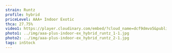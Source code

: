 ```yaml
---
strain: Runtz
profile: hybrid
priceLevel: AAA+ Indoor Exotic
thca: 27.75%
video1: https://player.cloudinary.com/embed/?cloud_name=dcf9dmvo5&public_id=aaa-indoor-ex_hybrid_runtz_w74nvq&profile=flower
photo1: ../img/aaa-plus-indoor-ex_hybrid_runtz_1-1.jpg
photo2: ../img/aaa-plus-indoor-ex_hybrid_runtz_2-1.jpg
tags: inStock
---
```


